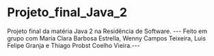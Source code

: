 # Projeto_final_Java_2
Projeto final da matéria Java 2 na Residência de Software. --- Feito em grupo com Maria Clara Barbosa Estrella, Wenny Campos Teixeira, Luis Felipe Granja e Thiago Probst Coelho Vieira.---
